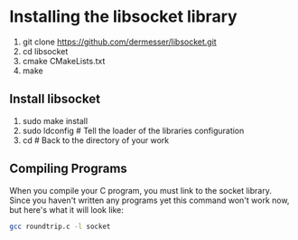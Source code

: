 # Installing the libsocket library

1. git clone https://github.com/dermesser/libsocket.git
2. cd libsocket
3. cmake CMakeLists.txt
4. make

## Install libsocket

1. sudo make install
2. sudo ldconfig # Tell the loader of the libraries configuration
3. cd # Back to the directory of your work

## Compiling Programs

When you compile your C program, you must link to the socket library.
Since you haven't written any programs yet this command won't work now,
but here's what it will look like:

```sh
gcc roundtrip.c -l socket
```
